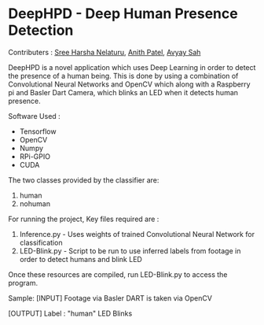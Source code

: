 # DeepHPD - Deep Human Presence Detection

Contributers : [Sree Harsha Nelaturu](https://github.com/TheBigFundamental), [Anith Patel](https://github.com/anithp), [Avyay Sah](https://github.com/avyay1997)

DeepHPD is a novel application which uses Deep Learning in order to detect the presence of a human being. This is done by using a combination of Convolutional Neural Networks and OpenCV which along with a Raspberry pi and Basler Dart Camera, which blinks an LED when it detects human presence.



Software Used : 
<ul>
<li> Tensorflow
<li> OpenCV
<li> Numpy
<li> RPi-GPIO
<li> CUDA
</ul>

The two classes provided by the classifier are:
<ol>
<li> human
<li> nohuman
</ol>
For running the project,
Key files required are :
<ol>
<li> Inference.py - Uses weights of trained Convolutional Neural Network for classification
<li> LED-Blink.py - Script to be run to use inferred labels from footage in order to detect humans and blink LED
</ol>
Once these resources are compiled, run LED-Blink.py to access the program.

Sample:
[INPUT]
Footage via Basler DART is taken via OpenCV

[OUTPUT]
Label : "human"
LED Blinks
